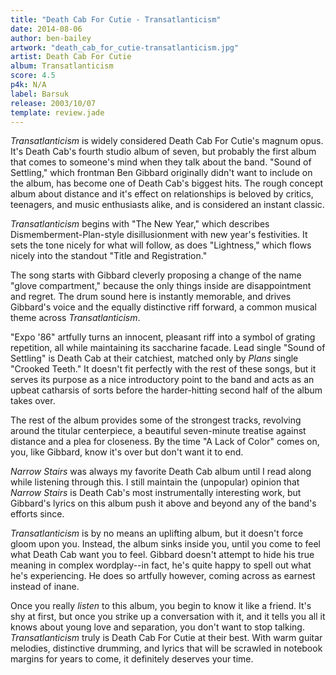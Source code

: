 ```yaml
---
title: "Death Cab For Cutie - Transatlanticism"
date: 2014-08-06
author: ben-bailey
artwork: "death_cab_for_cutie-transatlanticism.jpg"
artist: Death Cab For Cutie
album: Transatlanticism
score: 4.5
p4k: N/A
label: Barsuk
release: 2003/10/07
template: review.jade
---
```


*Transatlanticism* is widely considered Death Cab For Cutie's magnum opus. It's Death Cab's fourth studio album of seven, but probably the first album that comes to someone's mind when they talk about the band. "Sound of Settling," which frontman Ben Gibbard originally didn't want to include on the album, has become one of Death Cab's biggest hits. The rough concept album about distance and it's effect on relationships is beloved by critics, teenagers, and music enthusiasts alike, and is considered an instant classic.

<span class="more">

*Transatlanticism* begins with "The New Year," which describes Dismemberment-Plan-style disillusionment with new year's festivities. It sets the tone nicely for what will follow, as does "Lightness," which flows nicely into the standout "Title and Registration."

The song starts with Gibbard cleverly proposing a change of the name "glove compartment," because the only things inside are disappointment and regret. The drum sound here is instantly memorable, and drives Gibbard's voice and the equally distinctive riff forward, a common musical theme across *Transatlanticism*.

"Expo '86" artfully turns an innocent, pleasant riff into a symbol of grating repetition, all while maintaining its saccharine facade. Lead single "Sound of Settling" is Death Cab at their catchiest, matched only by *Plans* single "Crooked Teeth." It doesn't fit perfectly with the rest of these songs, but it serves its purpose as a nice introductory point to the band and acts as an upbeat catharsis of sorts before the harder-hitting second half of the album takes over.

The rest of the album provides some of the strongest tracks, revolving around the titular centerpiece, a beautiful seven-minute treatise against distance and a plea for closeness. By the time "A Lack of Color" comes on, you, like Gibbard, know it's over but don't want it to end.

*Narrow Stairs* was always my favorite Death Cab album until I read along while listening through this. I still maintain the (unpopular) opinion that *Narrow Stairs* is Death Cab's most instrumentally interesting work, but Gibbard's lyrics on this album push it above and beyond any of the band's efforts since.

*Transatlanticism* is by no means an uplifting album, but it doesn't force gloom upon you. Instead, the album sinks inside you, until you come to feel what Death Cab want you to feel. Gibbard doesn't attempt to hide his true meaning in complex wordplay--in fact, he's quite happy to spell out what he's experiencing. He does so artfully however, coming across as earnest instead of inane.

Once you really *listen* to this album, you begin to know it like a friend. It's shy at first, but once you strike up a conversation with it, and it tells you all it knows about young love and separation, you don't want to stop talking. *Transatlanticism* truly is Death Cab For Cutie at their best. With warm guitar melodies, distinctive drumming, and lyrics that will be scrawled in notebook margins for years to come, it definitely deserves your time.
